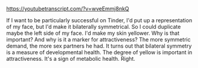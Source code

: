 https://youtubetranscript.com/?v=wveEmmj8nkQ

 If I want to be particularly successful on Tinder, I'd put up a representation of my face, but I'd make it bilaterally symmetrical. So I could duplicate maybe the left side of my face. I'd make my skin yellower. Why is that important? And why is it a marker for attractiveness? The more symmetric demand, the more sex partners he had. It turns out that bilateral symmetry is a measure of developmental health. The degree of yellow is important in attractiveness. It's a sign of metabolic health. Right.